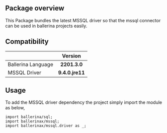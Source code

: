 ## Package overview

This Package bundles the latest MSSQL driver so that the mssql connector can be used in ballerina projects easily.

## Compatibility

| |     Version     |
|:---|:---------------:|
|Ballerina Language |  **2201.3.0**   |
|MSSQL Driver | **9.4.0.jre11** |

## Usage

To add the MSSQL driver dependency the project simply import the module as below,

```ballerina
import ballerina/sql;
import ballerinax/mssql;
import ballerinax/mssql.driver as _;
```
